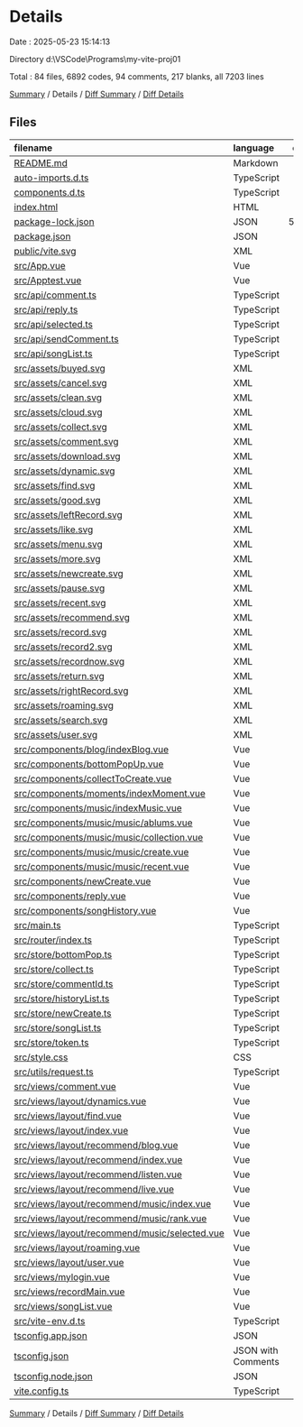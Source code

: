 # Details

Date : 2025-05-23 15:14:13

Directory d:\\VSCode\\Programs\\my-vite-proj01

Total : 84 files, 6892 codes, 94 comments, 217 blanks, all 7203 lines

[Summary](results.md) / Details / [Diff Summary](diff.md) / [Diff Details](diff-details.md)

## Files

| filename                                                                                        | language           |  code | comment | blank | total |
| :---------------------------------------------------------------------------------------------- | :----------------- | ----: | ------: | ----: | ----: |
| [README.md](/README.md)                                                                         | Markdown           |     3 |       0 |     3 |     6 |
| [auto-imports.d.ts](/auto-imports.d.ts)                                                         | TypeScript         |     5 |       6 |     1 |    12 |
| [components.d.ts](/components.d.ts)                                                             | TypeScript         |    27 |       6 |     2 |    35 |
| [index.html](/index.html)                                                                       | HTML               |    18 |       0 |     1 |    19 |
| [package-lock.json](/package-lock.json)                                                         | JSON               | 5,163 |       0 |     1 | 5,164 |
| [package.json](/package.json)                                                                   | JSON               |    37 |       0 |     1 |    38 |
| [public/vite.svg](/public/vite.svg)                                                             | XML                |     1 |       0 |     0 |     1 |
| [src/App.vue](/src/App.vue)                                                                     | Vue                |     7 |       0 |     4 |    11 |
| [src/Apptest.vue](/src/Apptest.vue)                                                             | Vue                |    22 |       0 |     5 |    27 |
| [src/api/comment.ts](/src/api/comment.ts)                                                       | TypeScript         |     9 |       0 |     1 |    10 |
| [src/api/reply.ts](/src/api/reply.ts)                                                           | TypeScript         |    10 |       0 |     1 |    11 |
| [src/api/selected.ts](/src/api/selected.ts)                                                     | TypeScript         |    10 |       3 |     3 |    16 |
| [src/api/sendComment.ts](/src/api/sendComment.ts)                                               | TypeScript         |    11 |       0 |     1 |    12 |
| [src/api/songList.ts](/src/api/songList.ts)                                                     | TypeScript         |     9 |       0 |     2 |    11 |
| [src/assets/buyed.svg](/src/assets/buyed.svg)                                                   | XML                |     1 |       0 |     0 |     1 |
| [src/assets/cancel.svg](/src/assets/cancel.svg)                                                 | XML                |     1 |       0 |     0 |     1 |
| [src/assets/clean.svg](/src/assets/clean.svg)                                                   | XML                |     1 |       0 |     0 |     1 |
| [src/assets/cloud.svg](/src/assets/cloud.svg)                                                   | XML                |     1 |       0 |     0 |     1 |
| [src/assets/collect.svg](/src/assets/collect.svg)                                               | XML                |     1 |       0 |     0 |     1 |
| [src/assets/comment.svg](/src/assets/comment.svg)                                               | XML                |     1 |       0 |     0 |     1 |
| [src/assets/download.svg](/src/assets/download.svg)                                             | XML                |     1 |       0 |     0 |     1 |
| [src/assets/dynamic.svg](/src/assets/dynamic.svg)                                               | XML                |     1 |       0 |     0 |     1 |
| [src/assets/find.svg](/src/assets/find.svg)                                                     | XML                |     1 |       0 |     0 |     1 |
| [src/assets/good.svg](/src/assets/good.svg)                                                     | XML                |     1 |       0 |     0 |     1 |
| [src/assets/leftRecord.svg](/src/assets/leftRecord.svg)                                         | XML                |     1 |       0 |     0 |     1 |
| [src/assets/like.svg](/src/assets/like.svg)                                                     | XML                |     1 |       0 |     0 |     1 |
| [src/assets/menu.svg](/src/assets/menu.svg)                                                     | XML                |     1 |       0 |     0 |     1 |
| [src/assets/more.svg](/src/assets/more.svg)                                                     | XML                |     1 |       0 |     0 |     1 |
| [src/assets/newcreate.svg](/src/assets/newcreate.svg)                                           | XML                |     1 |       0 |     0 |     1 |
| [src/assets/pause.svg](/src/assets/pause.svg)                                                   | XML                |     1 |       0 |     0 |     1 |
| [src/assets/recent.svg](/src/assets/recent.svg)                                                 | XML                |     1 |       0 |     0 |     1 |
| [src/assets/recommend.svg](/src/assets/recommend.svg)                                           | XML                |     1 |       0 |     0 |     1 |
| [src/assets/record.svg](/src/assets/record.svg)                                                 | XML                |     1 |       0 |     0 |     1 |
| [src/assets/record2.svg](/src/assets/record2.svg)                                               | XML                |     1 |       0 |     0 |     1 |
| [src/assets/recordnow.svg](/src/assets/recordnow.svg)                                           | XML                |     1 |       0 |     0 |     1 |
| [src/assets/return.svg](/src/assets/return.svg)                                                 | XML                |     1 |       0 |     0 |     1 |
| [src/assets/rightRecord.svg](/src/assets/rightRecord.svg)                                       | XML                |     1 |       0 |     0 |     1 |
| [src/assets/roaming.svg](/src/assets/roaming.svg)                                               | XML                |     1 |       0 |     0 |     1 |
| [src/assets/search.svg](/src/assets/search.svg)                                                 | XML                |     1 |       0 |     0 |     1 |
| [src/assets/user.svg](/src/assets/user.svg)                                                     | XML                |     1 |       0 |     0 |     1 |
| [src/components/blog/indexBlog.vue](/src/components/blog/indexBlog.vue)                         | Vue                |     5 |       0 |     1 |     6 |
| [src/components/bottomPopUp.vue](/src/components/bottomPopUp.vue)                               | Vue                |    37 |       3 |     9 |    49 |
| [src/components/collectToCreate.vue](/src/components/collectToCreate.vue)                       | Vue                |    33 |       2 |     8 |    43 |
| [src/components/moments/indexMoment.vue](/src/components/moments/indexMoment.vue)               | Vue                |     5 |       0 |     1 |     6 |
| [src/components/music/indexMusic.vue](/src/components/music/indexMusic.vue)                     | Vue                |    55 |       1 |     3 |    59 |
| [src/components/music/music/ablums.vue](/src/components/music/music/ablums.vue)                 | Vue                |     5 |       0 |     1 |     6 |
| [src/components/music/music/collection.vue](/src/components/music/music/collection.vue)         | Vue                |    72 |       0 |     6 |    78 |
| [src/components/music/music/create.vue](/src/components/music/music/create.vue)                 | Vue                |    72 |       0 |     8 |    80 |
| [src/components/music/music/recent.vue](/src/components/music/music/recent.vue)                 | Vue                |     5 |       0 |     1 |     6 |
| [src/components/newCreate.vue](/src/components/newCreate.vue)                                   | Vue                |    41 |       2 |     5 |    48 |
| [src/components/reply.vue](/src/components/reply.vue)                                           | Vue                |    88 |       9 |     8 |   105 |
| [src/components/songHistory.vue](/src/components/songHistory.vue)                               | Vue                |    66 |       2 |     8 |    76 |
| [src/main.ts](/src/main.ts)                                                                     | TypeScript         |    13 |       0 |     2 |    15 |
| [src/router/index.ts](/src/router/index.ts)                                                     | TypeScript         |    75 |       1 |     7 |    83 |
| [src/store/bottomPop.ts](/src/store/bottomPop.ts)                                               | TypeScript         |    10 |       0 |     1 |    11 |
| [src/store/collect.ts](/src/store/collect.ts)                                                   | TypeScript         |    12 |       0 |     2 |    14 |
| [src/store/commentId.ts](/src/store/commentId.ts)                                               | TypeScript         |    12 |       0 |     1 |    13 |
| [src/store/historyList.ts](/src/store/historyList.ts)                                           | TypeScript         |    10 |       0 |     1 |    11 |
| [src/store/newCreate.ts](/src/store/newCreate.ts)                                               | TypeScript         |    33 |       0 |     5 |    38 |
| [src/store/songList.ts](/src/store/songList.ts)                                                 | TypeScript         |    16 |       0 |     2 |    18 |
| [src/store/token.ts](/src/store/token.ts)                                                       | TypeScript         |    10 |       1 |     1 |    12 |
| [src/style.css](/src/style.css)                                                                 | CSS                |     8 |       0 |     4 |    12 |
| [src/utils/request.ts](/src/utils/request.ts)                                                   | TypeScript         |    16 |       9 |     4 |    29 |
| [src/views/comment.vue](/src/views/comment.vue)                                                 | Vue                |   123 |       8 |     8 |   139 |
| [src/views/layout/dynamics.vue](/src/views/layout/dynamics.vue)                                 | Vue                |     5 |       0 |     3 |     8 |
| [src/views/layout/find.vue](/src/views/layout/find.vue)                                         | Vue                |     5 |       0 |     3 |     8 |
| [src/views/layout/index.vue](/src/views/layout/index.vue)                                       | Vue                |    49 |       5 |     4 |    58 |
| [src/views/layout/recommend/blog.vue](/src/views/layout/recommend/blog.vue)                     | Vue                |     5 |       0 |     3 |     8 |
| [src/views/layout/recommend/index.vue](/src/views/layout/recommend/index.vue)                   | Vue                |    25 |       0 |     4 |    29 |
| [src/views/layout/recommend/listen.vue](/src/views/layout/recommend/listen.vue)                 | Vue                |     5 |       0 |     3 |     8 |
| [src/views/layout/recommend/live.vue](/src/views/layout/recommend/live.vue)                     | Vue                |     5 |       0 |     3 |     8 |
| [src/views/layout/recommend/music/index.vue](/src/views/layout/recommend/music/index.vue)       | Vue                |    13 |       0 |     3 |    16 |
| [src/views/layout/recommend/music/rank.vue](/src/views/layout/recommend/music/rank.vue)         | Vue                |     5 |       0 |     2 |     7 |
| [src/views/layout/recommend/music/selected.vue](/src/views/layout/recommend/music/selected.vue) | Vue                |   128 |       3 |    16 |   147 |
| [src/views/layout/roaming.vue](/src/views/layout/roaming.vue)                                   | Vue                |     5 |       0 |     3 |     8 |
| [src/views/layout/user.vue](/src/views/layout/user.vue)                                         | Vue                |   109 |       9 |     8 |   126 |
| [src/views/mylogin.vue](/src/views/mylogin.vue)                                                 | Vue                |    76 |       5 |     9 |    90 |
| [src/views/recordMain.vue](/src/views/recordMain.vue)                                           | Vue                |    65 |       7 |     7 |    79 |
| [src/views/songList.vue](/src/views/songList.vue)                                               | Vue                |   124 |       7 |    12 |   143 |
| [src/vite-env.d.ts](/src/vite-env.d.ts)                                                         | TypeScript         |     0 |       1 |     1 |     2 |
| [tsconfig.app.json](/tsconfig.app.json)                                                         | JSON               |    15 |       1 |     3 |    19 |
| [tsconfig.json](/tsconfig.json)                                                                 | JSON with Comments |    24 |       0 |     1 |    25 |
| [tsconfig.node.json](/tsconfig.node.json)                                                       | JSON               |    23 |       2 |     4 |    29 |
| [vite.config.ts](/vite.config.ts)                                                               | TypeScript         |    26 |       1 |     2 |    29 |

[Summary](results.md) / Details / [Diff Summary](diff.md) / [Diff Details](diff-details.md)
